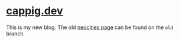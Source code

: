 # [cappig.dev](https://cappig.dev/)

This is my new blog. The old [neocities page](https://cappig.neocities.org/) can be found on the `old` branch.

